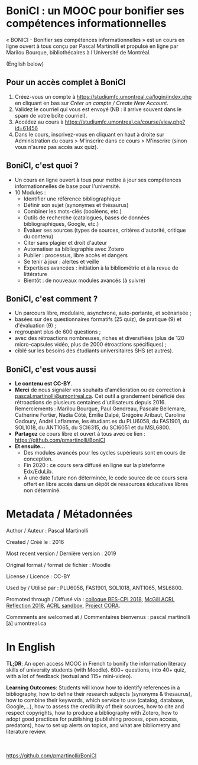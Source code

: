 # BoniCI : un MOOC pour bonifier ses compétences informationnelles

« BONICI - Bonifier ses compétences informationnelles » est un cours en ligne ouvert à tous conçu par Pascal Martinolli et propulsé en ligne par Marilou Bourque, bibliothécaires à l'Université de Montréal.

(English below)

## Pour un accès complet à BoniCI

1. Créez-vous un compte à https://studiumfc.umontreal.ca/login/index.php en cliquant en bas sur *Créer un compte / Create New Account*.
2. Validez le courriel qui vous est envoyé (NB : il arrive souvent dans le spam de votre boîte courriel).
3. Accédez au cours à https://studiumfc.umontreal.ca/course/view.php?id=61456 
4. Dans le cours, inscrivez-vous en cliquant en haut à droite sur Administration du cours > M'inscrire dans ce cours > M'inscrire (sinon vous n'aurez pas accès aux quiz).

## BoniCI, c'est quoi ?

* Un cours en ligne ouvert à tous pour mettre à jour ses compétences informationnelles de base pour l'université.
* 10 Modules : 
  * Identifier une référence bibliographique
  * Définir son sujet (synonymes et thésaurus)
  * Combiner les mots-clés (booléens, etc.)
  * Outils de recherche (catalogues, bases de données bibliographiques, Google, etc.)
  * Évaluer ses sources (types de sources, critères d'autorité, critique du contenu)
  * Citer sans plagier et droit d'auteur 
  * Automatiser sa bibliographie avec Zotero
  * Publier : processus, libre accès et dangers
  * Se tenir à jour : alertes et veille
  * Expertises avancées : initiation à la bibliométrie et à la revue de littérature
  * Bientôt : de nouveaux modules avancés (à suivre)
  
## BoniCI, c'est comment ?

* Un parcours libre, modulaire, asynchrone, auto-portante, et scénarisée ;
* basées sur des questionnaires formatifs (25 quiz), de pratique (9) et d'évaluation (9) ;
* regroupant plus de 600 questions ;
* avec des rétroactions nombreuses, riches et diversifiées (plus de 120 micro-capsules vidéo, plus de 2000 étroactions spécifiques) ;
* ciblé sur les besoins des étudiants universitaires SHS (et autres).

## BoniCI, c'est vous aussi

* **Le contenu est CC-BY**.
* **Merci** de nous signaler vos souhaits d'amélioration ou de correction à pascal.martinolli@umontreal.ca. Cet outil a grandement bénéficié des rétroactions de plusieurs centaines d'utilisateurs depuis 2016. Remerciements : Marilou Bourque, Paul Gendreau, Pascale Bellemare, Catherine Fortier, Nadia Côté, Émilie Dalpé, Grégoire Aribaut, Caroline Gadoury, André Laflamme, les étudiant.es du PLU6058, du FAS1901, du SOL1018, du ANT1065, du SCI6315, du SCI6051 et du MSL6800.
* **Partagez** ce cours libre et ouvert à tous avec ce lien : https://github.com/pmartinolli/BoniCI 
* **Et ensuite...**
   * Des modules avancés pour les cycles supérieurs sont en cours de conception.
   * Fin 2020 : ce cours sera diffusé en ligne sur la plateforme Edx/EduLib.
   * À une date future non déterminée, le code source de ce cours sera offert en libre accès dans un dépôt de ressources éducatives libres non déterminé.

# Metadata / Métadonnées 

Author / Auteur : Pascal Martinolli

Created / Créé le : 2016

Most recent version / Dernière version : 2019

Original format / format de fichier : Moodle 

License / Licence : CC-BY

Used by / Utilisé par : PLU6058, FAS1901, SOL1018, ANT1065, MSL6800.

Promoted through / Diffusé via : [colloque BES-CPI 2018](http://hdl.handle.net/1866/21087),  [McGill ACRL Reflection 2018](http://hdl.handle.net/1866/22333), [ACRL sandbox](http://sandbox.acrl.org/library-collection/mooc-bonici), [Project CORA](https://www.projectcora.org/assignment/mooc-bonici).

Commments are welcomed at / Commentaires bienvenus : pascal.martinolli [à] umontreal.ca

# In English

**TL;DR**: An open access MOOC in French to bonify the information literacy skills of university students (with Moodle). 600+ questions, into 40+ quiz, with a lot of feedback (textual and 115+ mini-video).

**Learning Outcomes**: Students will know how to identify references in a bibliography, how to define their research subjects (synonyms & thesaurus), how to combine their keywords, which service to use (catalog, database, Google,...), how to assess the credibility of their sources, how to cite and respect copyrights, how to produce a bibliography with Zotero, how to adopt good practices for publishing (publishing process, open access, predators), how to set up alerts on topics, and what are bibliometry and literature review.

\
\
https://github.com/pmartinolli/BoniCI 
